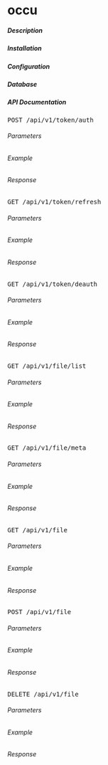 # occu

##### Description #####

##### Installation #####

##### Configuration #####

##### Database #####

##### API Documentation #####

<pre>
POST /api/v1/token/auth
</pre>

###### Parameters ######

###### Example ######

###### Response ######

<pre>
GET /api/v1/token/refresh
</pre>

###### Parameters ######

###### Example ######

###### Response ######

<pre>
GET /api/v1/token/deauth
</pre>

###### Parameters ######

###### Example ######

###### Response ######


<pre>
GET /api/v1/file/list
</pre>

###### Parameters ######

###### Example ######

###### Response ######

<pre>
GET /api/v1/file/meta
</pre>

###### Parameters ######

###### Example ######

###### Response ######

<pre>
GET /api/v1/file
</pre>

###### Parameters ######

###### Example ######

###### Response ######

<pre>
POST /api/v1/file
</pre>

###### Parameters ######

###### Example ######

###### Response ######

<pre>
DELETE /api/v1/file
</pre>

###### Parameters ######

###### Example ######

###### Response ######
